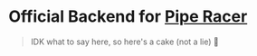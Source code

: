 # Official Backend for [Pipe Racer](https://github.com/Tom3s/pipe-racer/releases)

> IDK what to say here, so here's a cake (not a lie) 🍰
